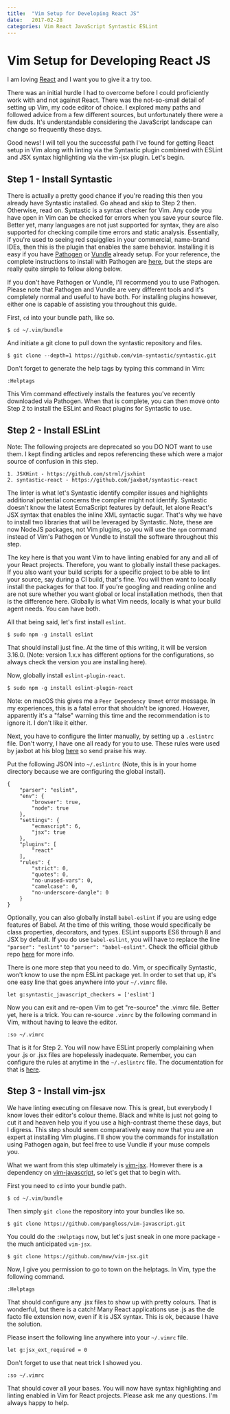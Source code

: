 ```yaml
---
title:  "Vim Setup for Developing React JS"
date:   2017-02-28
categories: Vim React JavaScript Syntastic ESLint
---
```


# Vim Setup for Developing React JS

I am loving [React](https://facebook.github.io/react/) and I want you to give it a try too.

There was an initial hurdle I had to overcome before I could proficiently work with and not against React. There was the not-so-small detail of setting up Vim, my code editor of choice. I explored many paths and followed advice from a few different sources, but unfortunately there were a few duds. It's understandable considering the JavaScript landscape can change so frequently these days.

Good news! I will tell you the successful path I've found for getting React setup in Vim along with linting via the Syntastic plugin combined with ESLint and JSX syntax highlighting via the vim-jsx plugin. Let's begin.


## Step 1 - Install Syntastic

There is actually a pretty good chance if you're reading this then you already have Syntastic installed. Go ahead and skip to Step 2 then. Otherwise, read on.
Syntastic is a syntax checker for Vim. Any code you have open in Vim can be checked for errors when you save your source file. Better yet, many languages are not just
supported for syntax, they are also supported for checking compile time errors and static analysis. Essentially, if you're used to seeing red squigglies in your commercial, name-brand IDEs, then this is the plugin that enables the same behavior.
Installing it is easy if you have [Pathogen](https://github.com/tpope/vim-pathogen) or [Vundle](https://github.com/VundleVim/Vundle.vim) already setup. For your reference, the complete instructions to install with Pathogen are
[here](https://github.com/vim-syntastic/syntastic#222-step-2-install-syntastic-as-a-pathogen-bundle),  but the steps are really quite simple to follow along below.


If you don't have Pathogen or Vundle, I'll recommend you to use Pathogen. Please note that Pathogen and Vundle are very different tools and it's completely normal and useful to have both. For installing plugins however, either one is capable of assisting you throughout this guide.


First, `cd` into your bundle path, like so.

    $ cd ~/.vim/bundle

And initiate a git clone to pull down the syntastic repository and files.

	$ git clone --depth=1 https://github.com/vim-syntastic/syntastic.git

Don't forget to generate the help tags by typing this command in Vim:

    :Helptags

This Vim command effectively installs the features you've recently downloaded via Pathogen. When that is complete, you can then move onto Step 2 to install the ESLint and React plugins for Syntastic to use.


## Step 2 - Install ESLint

Note: The following projects are deprecated so you DO NOT want to use them. I kept finding articles and repos referencing these which were a major source of confusion
in this step.

    1. JSXHint - https://github.com/strml/jsxhint
    2. syntastic-react - https://github.com/jaxbot/syntastic-react


The linter is what let's Syntastic identify compiler issues and highlights additional potential concerns the compiler might not identify. Syntastic doesn't know the
latest EcmaScript features by default, let alone React's JSX syntax that enables the inline XML syntactic sugar. That's why we have to install two libraries
that will be leveraged by Syntastic. Note, these are now NodeJS packages, not Vim plugins, so you will use the `npm` command instead of Vim's Pathogen or Vundle to install the software throughout this step.

The key here is that you want Vim to have linting enabled for any and all of your React projects. Therefore, you want to globally install these packages. If you
also want your build scripts for a specific project to be able to lint your source, say during a CI build, that's fine. You will then want to locally install the
packages for that too. If you're googling and reading online and are not sure whether you want global or local installation methods, then that is the difference here. Globally is what Vim needs, locally is what your build agent needs. You can have both.

All that being said, let's first install `eslint`.

    $ sudo npm -g install eslint

That should install just fine. At the time of this writing, it will be version 3.16.0. (Note: version 1.x.x has different options for the configurations, so always check the version you are installing here).

Now, globally install `eslint-plugin-react`.

    $ sudo npm -g install eslint-plugin-react

Note: on macOS this gives me a `Peer Dependency Unmet` error message. In my experiences, this is a fatal error that shouldn't be ignored. However, apparently it's a "false" warning this time and the recommendation is to ignore it. I don't like it either.


Next, you have to configure the linter manually, by setting up a `.eslintrc` file. Don't worry, I have one all ready for you to use. These rules were
used by jaxbot at his blog [here](https://jaxbot.me/articles/setting-up-vim-for-react-js-jsx-02-03-2015) so send praise his way.

Put the following JSON into `~/.eslintrc` (Note, this is in your home directory because we are configuring the global install).

    {
        "parser": "eslint",
        "env": {
            "browser": true,
            "node": true
        },
        "settings": {
            "ecmascript": 6,
            "jsx": true
        },
        "plugins": [
            "react"
        ],
        "rules": {
            "strict": 0,
            "quotes": 0,
            "no-unused-vars": 0,
            "camelcase": 0,
            "no-underscore-dangle": 0
        }
    }

	
Optionally, you can also globally install `babel-eslint` if you are using edge features of Babel. At the time of this writing, those would specifically be class properties, decorators, and types. ESLint supports ES6 through 8 and JSX by default. If you do use `babel-eslint`, you will have to replace the line `"parser": "eslint"` to `"parser": "babel-eslint"`. Check the official github repo [here](https://github.com/babel/babel-eslint) for more info.


There is one more step that you need to do. Vim, or specifically Syntastic, won't know to use the npm ESLint package yet. In order to set that up, it's
one easy line that goes anywhere into your `~/.vimrc` file.

    let g:syntastic_javascript_checkers = ['eslint']


Now you can exit and re-open Vim to get "re-source" the .vimrc file. Better yet, here is a trick. You can re-source `.vimrc` by the following command in Vim, without having to leave the editor.

    :so ~/.vimrc

	
That is it for Step 2. You will now have ESLint properly complaining when your .js or .jsx files are hopelessly inadequate. Remember, you can configure the rules at anytime in the `~/.eslintrc` file. The documentation for that is [here](https://github.com/yannickcr/eslint-plugin-react#list-of-supported-rules).


## Step 3 - Install vim-jsx

We have linting executing on filesave now. This is great, but everybody I know loves their editor's colour theme. Black and white is just not going to cut it and heaven help you if you use a high-contrast theme these days, but I digress. This step should seem comparatively easy now that you are an expert at installing Vim plugins. I'll show you the commands for installation using Pathogen again, but feel free to use Vundle if your muse compels you.

What we want from this step ultimately is [vim-jsx](https://github.com/mxw/vim-jsx). However there is a dependency on [vim-javascript](https://github.com/pangloss/vim-javascript), so let's get that to begin with.


First you need to `cd` into your bundle path.

    $ cd ~/.vim/bundle

Then simply `git clone` the repository into your bundles like so.

    $ git clone https://github.com/pangloss/vim-javascript.git


You could do the `:Helptags` now, but let's just sneak in one more package - the much anticipated `vim-jsx`.

    $ git clone https://github.com/mxw/vim-jsx.git


Now, I give you permission to go to town on the helptags. In Vim, type the following command.

    :Helptags


That should configure any .jsx files to show up with pretty colours. That is wonderful, but there is a catch! Many React applications use .js as the de facto file extension now, even if it is JSX syntax. This is ok, because I have the solution.

Please insert the following line anywhere into your `~/.vimrc` file.

    let g:jsx_ext_required = 0


Don't forget to use that neat trick I showed you.

    :so ~/.vimrc


That should cover all your bases. You will now have syntax highlighting and linting enabled in Vim for React projects. 
Please ask me any questions. I'm always happy to help.

